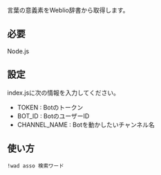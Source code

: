 言葉の意義素をWeblio辞書から取得します。



## 必要

Node.js



## 設定

index.jsに次の情報を入力してください。

- TOKEN : Botのトークン
- BOT_ID : BotのユーザーID
- CHANNEL_NAME : Botを動かしたいチャンネル名



## 使い方

```
!wad asso 検索ワード
```

